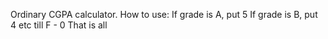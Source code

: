 Ordinary CGPA calculator.
How to use:
  If grade is A, put 5
  If grade is B, put 4
  etc till F - 0
That is all
